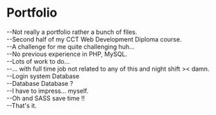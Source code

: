 # Portfolio 

--Not really a portfolio rather a bunch of files.  
--Second half of my CCT Web Development Diploma course.  
--A challenge for me quite challenging huh...  
--No previous experience in PHP, MySQL.  
--Lots of work to do...  
--... with full time job not related to any of this and night shift >< damn.  
--Login system Database  
--Database Database ?  
--I have to impress... myself.  
--Oh and SASS save time !!  
--That's it.  
